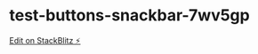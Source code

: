 # test-buttons-snackbar-7wv5gp

[Edit on StackBlitz ⚡️](https://stackblitz.com/edit/test-buttons-snackbar-7wv5gp)